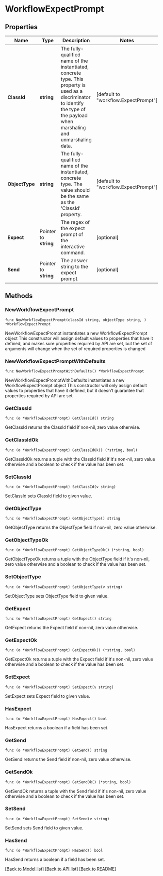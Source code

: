# WorkflowExpectPrompt

## Properties

Name | Type | Description | Notes
------------ | ------------- | ------------- | -------------
**ClassId** | **string** | The fully-qualified name of the instantiated, concrete type. This property is used as a discriminator to identify the type of the payload when marshaling and unmarshaling data. | [default to "workflow.ExpectPrompt"]
**ObjectType** | **string** | The fully-qualified name of the instantiated, concrete type. The value should be the same as the &#39;ClassId&#39; property. | [default to "workflow.ExpectPrompt"]
**Expect** | Pointer to **string** | The regex of the expect prompt of the interactive command. | [optional] 
**Send** | Pointer to **string** | The answer string to the expect prompt. | [optional] 

## Methods

### NewWorkflowExpectPrompt

`func NewWorkflowExpectPrompt(classId string, objectType string, ) *WorkflowExpectPrompt`

NewWorkflowExpectPrompt instantiates a new WorkflowExpectPrompt object
This constructor will assign default values to properties that have it defined,
and makes sure properties required by API are set, but the set of arguments
will change when the set of required properties is changed

### NewWorkflowExpectPromptWithDefaults

`func NewWorkflowExpectPromptWithDefaults() *WorkflowExpectPrompt`

NewWorkflowExpectPromptWithDefaults instantiates a new WorkflowExpectPrompt object
This constructor will only assign default values to properties that have it defined,
but it doesn't guarantee that properties required by API are set

### GetClassId

`func (o *WorkflowExpectPrompt) GetClassId() string`

GetClassId returns the ClassId field if non-nil, zero value otherwise.

### GetClassIdOk

`func (o *WorkflowExpectPrompt) GetClassIdOk() (*string, bool)`

GetClassIdOk returns a tuple with the ClassId field if it's non-nil, zero value otherwise
and a boolean to check if the value has been set.

### SetClassId

`func (o *WorkflowExpectPrompt) SetClassId(v string)`

SetClassId sets ClassId field to given value.


### GetObjectType

`func (o *WorkflowExpectPrompt) GetObjectType() string`

GetObjectType returns the ObjectType field if non-nil, zero value otherwise.

### GetObjectTypeOk

`func (o *WorkflowExpectPrompt) GetObjectTypeOk() (*string, bool)`

GetObjectTypeOk returns a tuple with the ObjectType field if it's non-nil, zero value otherwise
and a boolean to check if the value has been set.

### SetObjectType

`func (o *WorkflowExpectPrompt) SetObjectType(v string)`

SetObjectType sets ObjectType field to given value.


### GetExpect

`func (o *WorkflowExpectPrompt) GetExpect() string`

GetExpect returns the Expect field if non-nil, zero value otherwise.

### GetExpectOk

`func (o *WorkflowExpectPrompt) GetExpectOk() (*string, bool)`

GetExpectOk returns a tuple with the Expect field if it's non-nil, zero value otherwise
and a boolean to check if the value has been set.

### SetExpect

`func (o *WorkflowExpectPrompt) SetExpect(v string)`

SetExpect sets Expect field to given value.

### HasExpect

`func (o *WorkflowExpectPrompt) HasExpect() bool`

HasExpect returns a boolean if a field has been set.

### GetSend

`func (o *WorkflowExpectPrompt) GetSend() string`

GetSend returns the Send field if non-nil, zero value otherwise.

### GetSendOk

`func (o *WorkflowExpectPrompt) GetSendOk() (*string, bool)`

GetSendOk returns a tuple with the Send field if it's non-nil, zero value otherwise
and a boolean to check if the value has been set.

### SetSend

`func (o *WorkflowExpectPrompt) SetSend(v string)`

SetSend sets Send field to given value.

### HasSend

`func (o *WorkflowExpectPrompt) HasSend() bool`

HasSend returns a boolean if a field has been set.


[[Back to Model list]](../README.md#documentation-for-models) [[Back to API list]](../README.md#documentation-for-api-endpoints) [[Back to README]](../README.md)


